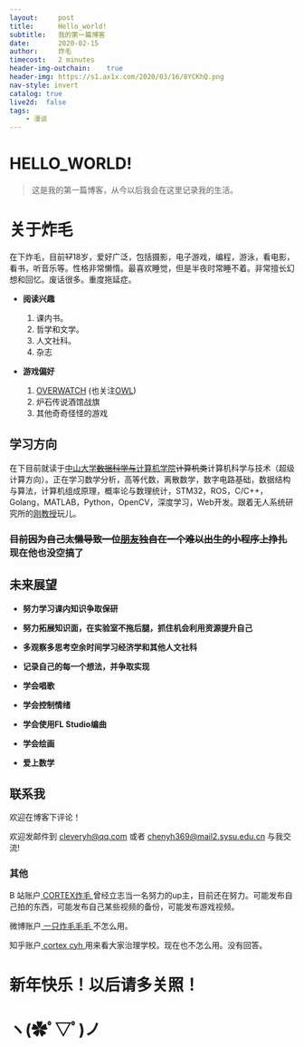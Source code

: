 ```yaml
---
layout:     post
title:      Hello_world!
subtitle:   我的第一篇博客
date:       2020-02-15
author:     炸毛
timecost:   2 minutes
header-img-outchain:    true
header-img: https://s1.ax1x.com/2020/03/16/8YCKhQ.png
nav-style: invert
catalog: true
live2d:  false
tags:
    - 漫谈
---
```

# HELLO_WORLD!

>这是我的第一篇博客，从今以后我会在这里记录我的生活。

# 关于炸毛

在下炸毛，目前~~17~~18岁，爱好广泛，包括摄影，电子游戏，编程，游泳，看电影，看书，听音乐等。性格非常懒惰。最喜欢睡觉，但是半夜时常睡不着。非常擅长幻想和回忆。废话很多。重度拖延症。

- **阅读兴趣**
  1. 课内书。
  2. 哲学和文学。
  3. 人文社科。
  4. 杂志

- **游戏偏好**
  1. [OVERWATCH](https://ow.blizzard.cn/home) (也关注[OWL](https://www.overwatchleague.cn/zh-cn))
  2. 炉石传说酒馆战旗
  3. 其他奇奇怪怪的游戏



## 学习方向

在下目前就读于[中山大学~~数据科学与~~计算机学院](http://sdcs.sysu.edu.cn/)~~计算机类~~计算机科学与技术（超级计算方向）。正在学习数学分析，高等代数，离散数学，数字电路基础，数据结构与算法，计算机组成原理，概率论与数理统计，STM32，ROS，C/C++，Golang，MATLAB，Python，OpenCV，深度学习，Web开发。跟着无人系统研究所的[刚教授](https://www.usilab.cn/team/chengang/)玩儿。

### ~~目前因为自己太懒导致一位[朋友](https://whaohan.github.io/about/)独自在一个难以出生的小程序上挣扎~~ 现在他也没空搞了


## 未来展望

- **努力学习课内知识争取保研**
- **努力拓展知识面，在实验室不拖后腿，抓住机会利用资源提升自己**
- **多观察多思考空余时间学习经济学和其他人文社科**
- **记录自己的每一个想法，并争取实现**

- **学会唱歌**
- **学会控制情绪**
- **学会使用FL Studio编曲**
- **学会绘画**

- **爱上数学**

## 联系我

欢迎在博客下评论！  

欢迎发邮件到  [cleveryh@qq.com](mailto:cleveryh@qq.com)  或者  [chenyh369@mail2.sysu.edu.cn](mailto:chenyh369@mail2.sysu.edu.cn) 与我交流!

### 其他

B 站账户[ CORTEX炸毛 ](https://space.bilibili.com/81640939/video) 曾经立志当一名努力的up主，目前还在努力。可能发布自己拍的东西，可能发布自己某些视频的备份，可能发布游戏视频。   

微博账户[ 一只炸毛毛毛 ](https://weibo.com/5843078173/profile?topnav=1&wvr=6&is_all=1&sudaref=account.weibo.com&display=0&retcode=6102) 不怎么用。

知乎账户[ cortex cyh ](https://www.zhihu.com/people/cyhhh-81) 用来看大家治理学校。现在也不怎么用。没有回答。

# 新年快乐！以后请多关照！

# ヽ(✿ﾟ▽ﾟ)ノ
